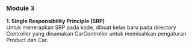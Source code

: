 ### Module 3
**1. Single Responsibility Principle (SRP)**  
Untuk menerapkan SRP pada kode, dibuat kelas baru pada directory Controller yang dinamakan CarController untuk memisahkan pengaturan
Product dan Car.
